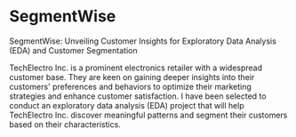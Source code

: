 # SegmentWise

SegmentWise: Unveiling Customer Insights for Exploratory Data Analysis (EDA) and Customer Segmentation

TechElectro Inc. is a prominent electronics retailer with a widespread customer base. They are keen on gaining deeper insights into their customers' preferences and behaviors to optimize their marketing strategies and enhance customer satisfaction. I have been selected to conduct an exploratory data analysis (EDA) project that will help TechElectro Inc. discover meaningful patterns and segment their customers based on their characteristics.
